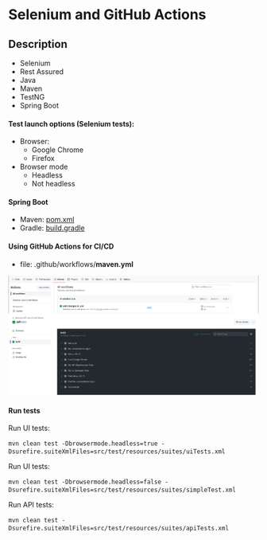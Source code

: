 # Selenium and GitHub Actions
## Description
- Selenium
- Rest Assured
- Java
- Maven
- TestNG
- Spring Boot

#### Test launch options (Selenium tests):
- Browser:
  - Google Chrome
  - Firefox
- Browser mode
  - Headless
  - Not headless

#### Spring Boot
- Maven: [pom.xml](pom.xml)
- Gradle: [build.gradle](readme-assets/build.gradle.txt)

#### Using GitHub Actions for CI/CD
- file: .github/workflows/**maven.yml**

![Nodes screenshot](readme-assets/github_action_01.png)
![Nodes screenshot](readme-assets/github_action_02.png)

#### Run tests
Run UI tests:
```
mvn clean test -Dbrowsermode.headless=true -Dsurefire.suiteXmlFiles=src/test/resources/suites/uiTests.xml
```
Run UI tests:
```
mvn clean test -Dbrowsermode.headless=false -Dsurefire.suiteXmlFiles=src/test/resources/suites/simpleTest.xml
```
Run API tests:
```
mvn clean test -Dsurefire.suiteXmlFiles=src/test/resources/suites/apiTests.xml
```
